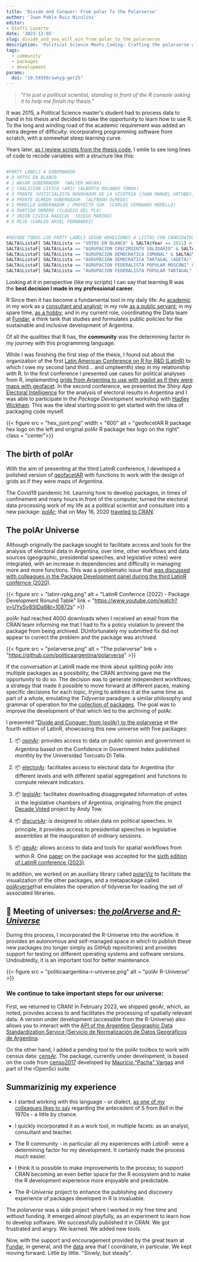 ```yaml
---
title: 'Divide and Conquer: From polar To the Polarverse'
author: 'Juan Pablo Ruiz Nicolini'
editor:
- Steffi Lazerte
date: '2023-12-05'
slug: divide_and_you_will_win_from_polar_to_the_polarverse
description: 'Political Science Meets Coding: Crafting the polarverse with R and the LatinR Connection.'
tags: 
  - community
  - packages
  - development
params:
  doi: "10.59350/swnyg-ger25"
---
```


> *"I'm just a political scientist, standing in front of the R console  asking it to help me finish my thesis."*

It was 2015, a Political Science master's student had to process data to hand in his thesis and decided to take the opportunity to learn how to use R. To the long and winding road of the academic requirement was added an extra degree of difficulty: incorporating programming software from scratch, with a somewhat steep learning curve.

Years later, [as I review scripts from the thesis code](https://github.com/TuQmano/evoteSALTA_UTDT), I smile to see long lines of code to recode variables with a structure like this:

```r

#PARTY LABELS A GOBERNADOR
# 0 VOTOS EN BLANCO
# 1 WAYAR GOBERNADOR  (WALTER WAYAR)
# 2 COALICION CIVICA (ARI) (ALBERTO ROLANDO TONDA)
# 3 FRENTE JUSTICIALISTA RENOVADOR DE LA VICOTRIA (JUAN MANUEL URTUBEY)
# 4 FRENTE OLMEDO GOBERNADOR  (ALFREDO OLMEDO)
# 5 MORELLO GOBERNADOR / PROYECTO SUR  (CARLOS FERNANDO MORELLO)
# 6 PARTIDO OBRERO (CLAUDIO DEL PLA)
# 7 UNION CIVICA RADICAL  (DIEGO MARINO)
# 8 MIJD (CARLOS ARIEL FERNANDEZ)


#RECODE TODOS LOS PARTY LABELS SEGUN ADHESIONES A LISTAS CON CANDIDATOS A GOBERNADOR
SALTA$ListaF[ SALTA$Lista == "VOTOS EN BLANCO" & SALTA$Year == 2011] <-9999
SALTA$ListaF[ SALTA$Lista == "AGRUPACION CRECIMIENTO SOLIDARIO" & SALTA$Year == 2011] <-3
SALTA$ListaF[ SALTA$Lista == "AGRUPACION DEMOCRATICA COMUNAL" & SALTA$Year == 2011] <-3
SALTA$ListaF[ SALTA$Lista == "AGRUPACION DEMOCRATICA TARTAGAL (ADETA)" & SALTA$Year == 2011] <-3
SALTA$ListaF[ SALTA$Lista == "AGRUPACION FEDERALISTA POPULAR MOSCONI" & SALTA$Year == 2011] <-1
SALTA$ListaF[ SALTA$Lista == "AGRUPACION FEDERALISTA POPULAR TARTAGAL" & SALTA$Year == 2011] <-3
```

Looking at it in perspective (like my scripts) I can say that learning R was the **best decision I made in my professional career.**

R Since then it has become a fundamental tool in my daily life: As [academic](https://tuqmano.github.io/geo_utdt/) in my work as a [consultant and analyst](https://twitter.com/menta_arg); in my role [as a public servant](https://ropensci.org/es/blog/2022/11/23/r-universe-stars-1-es/); in my spare time, [as a hobby](https://twitter.com/TuQmano/status/1426882408574595072); and in my current role, coordinating the Data team at [Fundar](https://fund.ar/), a think tank that studies and formulates public policies for the sustainable and inclusive development of Argentina.

Of all the qualities that R has, the **community** was the determining factor in my journey with this programming language.

While I was finishing the first step of the thesis, I found out about the organization of the first [Latin American Conference on R for R\&D (LatinR)](https://latinr.org/) to which I owe my second (and third... and umpteenth) step in my relationship with R. In the first conference I presented use cases for political analyses from R, implementing [grids from Argentina to use with ggplot as if they were maps with geofacet](https://www.researchgate.net/publication/327382101_Geofaceting_Argentina_LatinR_2018). In the second conference, we presented the *Shiny App* [Electoral Intelligence](http://inteligenciaelectoral.mentacomunicacion.com.ar/) for the analysis of electoral results in Argentina and I was able to participate in the *Package Development* workshop with [Hadley Wickham](https://hadley.nz/). This was the ideal starting point to get started with the idea of packaging code myself.


{{< figure src = "hex_joint.png" width = "600" alt = "geofecetAR R package hex logo on the left and original polAr R package hex logo on the right" class = "center">}}


## The birth of polAr

With the aim of presenting at the third LatinR conference, I developed a polished version of [geofacetAR](https://electorarg.github.io/geofaceteAR/) with functions to work with the design of grids as if they were maps of Argentina.

The Covid19 pandemic hit. Learning how to develop packages, in times of confinement and many hours in front of the computer, turned the electoral data processing work of my life as a political scientist and consultant into a new package: [polAr](https://github.com/electorArg/polAr); that on May 16, 2020 [traveled to CRAN](https://twitter.com/CRANberriesFeed/status/1261597845808975872).

## The polAr Universe

Although originally the package sought to facilitate access and tools for the analysis of electoral data in Argentina, over time, other workflows and data sources (geographic, presidential speeches, and legislative votes) were integrated, with an increase in dependencies and difficulty in managing more and more functions. This was a problematic issue that [was discussed with colleagues in the Package Development panel during the third LatinR confernce (2020)](https://www.youtube.com/watch?v=UYvSv8StDa8&t=10872s).

{{< figure src = "latinr-rpkg.png" alt = "LatinR Confernce (2022) - Package Development Ronund Table" link = "https://www.youtube.com/watch?v=UYvSv8StDa8&t=10872s" >}}


polAr had reached 4000 downloads when I received an email from the CRAN team informing me that I had to fix a policy violation to prevent the package from being archived. DUnfortunately my submitted fix did not appear to correct the problem and the package was archived.

{{< figure src = "polarverse.png" alt = "The polarverse" link = "https://github.com/politicaargentina/polarverse" >}}

If the conversation at LatinR made me think about splitting polAr into multiple packages as a possibility, the CRAN archiving gave me the opportunity to do so. The decision was to generate independent workflows; a strategy that made it possible to move forward at different paces, making specific decisions for each topic, trying to address it at the same time as part of a whole, emulating the *Tidyverse* paradigm: a similar philosophy and grammar of operation for the [collection of packages](https://tuqmano.ar/2021/06/05/de-polar-al-polarverse/). The goal was to improve the development of that which led to the archiving of polAr.

I presented "[Divide and Conquer: from {polAr} to the polarverse](https://github.com/TuQmano/latinr2021/blob/master/divide_reinaras/divide_reinaras.pdf) at the fourth edition of LatinR, showcasing this new universe with five packages:

1. 📦 [opinAr](https://politicaargentina.r-universe.dev/opinAr): provides access to data on public opinion and government in Argentina based on the Confidence in Government Index published monthly by the Universidad Torcuato Di Tella.

2. 📦 [electorAr](https://politicaargentina.r-universe.dev/electorAr): facilitates access to electoral data for Argentina (for different levels and with different spatial aggregation) and functions to compute relevant indicators.

3. 📦 [legislAr](https://politicaargentina.r-universe.dev/legislAr): facilitates downloading disaggregated information of votes in the legislative chambers of Argentina, originating from the project [Decade Voted](https://andytow.com/scripts/disciplina/index-d.html) project by Andy Tow.

4. 📦 [discursAr](https://politicaargentina.r-universe.dev/discursAr): is designed to obtain data on political speeches. In principle, it provides access to presidential speeches in legislative assemblies at the inauguration of ordinary sessions.

5. 📦 [geoAr](https://politicaargentina.r-universe.dev/geoAr): allows access to data and tools for spatial workflows from within R. One [paper](https://github.com/TuQmano/latinr2023/blob/main/geoAr/geoAr.pdf) on the package was accepted for the [sixth edition of LatinR conference (2023)](https://latinr.org/).

In addition, we worked on an auxiliary library called [polarViz](https://politicaargentina.r-universe.dev/polArViz) to facilitate the visualization of the other packages, and a metapackage called [polArverse](https://politicaargentina.r-universe.dev/polArverse)that emulates the operation of tidyverse for loading the set of associated libraries.

## 🌠 Meeting of universes: [the *polArverse* and *R-Universe*](https://politicaargentina.r-universe.dev/builds)

During this process, I incorporated  the R-Universe into the workflow. It provides an autonomous and self-managed space in which to publish these new packages (no longer simply as GitHub repositories) and provides support for testing on different operating systems and software versions. Undoubtedly, it is an important tool for better maintenance.

{{< figure src = "politicaargentina-r-universe.png" alt = "polAr R-Universe" >}}

### We continue to take important steps for our universe:

First, we returned to CRAN! In February 2023, we shipped geoAr, which, as noted, provides access to and facilitates the processing of spatially relevant data. A version under development (accessible from the R-Universe) also allows you to interact with the [API of the Argentine Geographic Data Standardization Service (Servicio de Normalización de Datos Geográficos de Argentina](https://georef-ar-api.readthedocs.io/es/latest/).

On the other hand, I added a pending tool to the polAr toolbox to work with census data: [censAr](https://github.com/PoliticaArgentina/censAr). The package, currently under development, is based on the code from [censo2017](https://docs.ropensci.org/censo2017/) developed by [Mauricio "Pacha" Vargas](https://ropensci.org/author/pach%C3%A1-aka-mauricio-vargas-sep%C3%BAlveda/) and part of the rOpenSci suite.

## Summarizinig my experience 

- I started working with this language - or dialect, [as one of my colleagues likes to say](https://tuqmano.github.io/CienciaDeDatosCiPol/clases/clase1.html#12) regarding the antecedent of S from *Bell* in the 1970s - a little by chance.

- I quickly incorporated it as a work tool, in multiple facets: as an analyst, consultant and teacher.

- The R community -  in particular all my experiences with *LatinR*\- were a determining factor for my development. It certainly made the process much easier.

- I think it is possible to make improvements to the process; to support CRAN becoming an even better space for the R ecosystem and to make the R development experience more enjoyable and predictable.

- The *R-Universe* project to enhance the publishing and discovery experience of packages developed in R is invaluable.

The *polarverse* was a side project where I worked in my free time and without funding. It emerged almost playfully, as an experiment to learn how to develop software. We successfully published it in CRAN. We got frustrated and angry. We learned. We added new tools. 

Now, with the support and encouragement provided by the great team at [Fundar](https://fund.ar/), in general, and the [data](https://fund.ar/area/datos/) area that I coordinate, in particular. We kept moving forward. Little by little. "Slowly, but steady".


